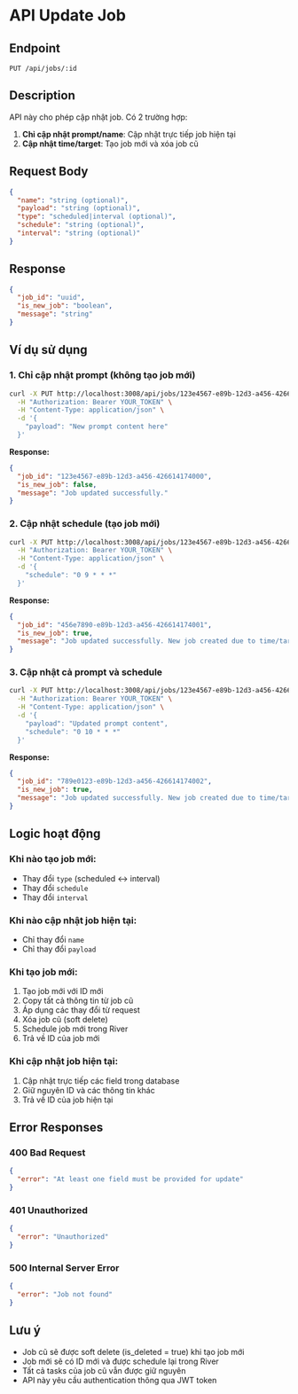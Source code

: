 # API Update Job

## Endpoint
```
PUT /api/jobs/:id
```

## Description
API này cho phép cập nhật job. Có 2 trường hợp:

1. **Chỉ cập nhật prompt/name**: Cập nhật trực tiếp job hiện tại
2. **Cập nhật time/target**: Tạo job mới và xóa job cũ

## Request Body
```json
{
  "name": "string (optional)",
  "payload": "string (optional)", 
  "type": "scheduled|interval (optional)",
  "schedule": "string (optional)",
  "interval": "string (optional)"
}
```

## Response
```json
{
  "job_id": "uuid",
  "is_new_job": "boolean",
  "message": "string"
}
```

## Ví dụ sử dụng

### 1. Chỉ cập nhật prompt (không tạo job mới)
```bash
curl -X PUT http://localhost:3008/api/jobs/123e4567-e89b-12d3-a456-426614174000 \
  -H "Authorization: Bearer YOUR_TOKEN" \
  -H "Content-Type: application/json" \
  -d '{
    "payload": "New prompt content here"
  }'
```

**Response:**
```json
{
  "job_id": "123e4567-e89b-12d3-a456-426614174000",
  "is_new_job": false,
  "message": "Job updated successfully."
}
```

### 2. Cập nhật schedule (tạo job mới)
```bash
curl -X PUT http://localhost:3008/api/jobs/123e4567-e89b-12d3-a456-426614174000 \
  -H "Authorization: Bearer YOUR_TOKEN" \
  -H "Content-Type: application/json" \
  -d '{
    "schedule": "0 9 * * *"
  }'
```

**Response:**
```json
{
  "job_id": "456e7890-e89b-12d3-a456-426614174001",
  "is_new_job": true,
  "message": "Job updated successfully. New job created due to time/target changes."
}
```

### 3. Cập nhật cả prompt và schedule
```bash
curl -X PUT http://localhost:3008/api/jobs/123e4567-e89b-12d3-a456-426614174000 \
  -H "Authorization: Bearer YOUR_TOKEN" \
  -H "Content-Type: application/json" \
  -d '{
    "payload": "Updated prompt content",
    "schedule": "0 10 * * *"
  }'
```

**Response:**
```json
{
  "job_id": "789e0123-e89b-12d3-a456-426614174002",
  "is_new_job": true,
  "message": "Job updated successfully. New job created due to time/target changes."
}
```

## Logic hoạt động

### Khi nào tạo job mới:
- Thay đổi `type` (scheduled ↔ interval)
- Thay đổi `schedule` 
- Thay đổi `interval`

### Khi nào cập nhật job hiện tại:
- Chỉ thay đổi `name`
- Chỉ thay đổi `payload`

### Khi tạo job mới:
1. Tạo job mới với ID mới
2. Copy tất cả thông tin từ job cũ
3. Áp dụng các thay đổi từ request
4. Xóa job cũ (soft delete)
5. Schedule job mới trong River
6. Trả về ID của job mới

### Khi cập nhật job hiện tại:
1. Cập nhật trực tiếp các field trong database
2. Giữ nguyên ID và các thông tin khác
3. Trả về ID của job hiện tại

## Error Responses

### 400 Bad Request
```json
{
  "error": "At least one field must be provided for update"
}
```

### 401 Unauthorized
```json
{
  "error": "Unauthorized"
}
```

### 500 Internal Server Error
```json
{
  "error": "Job not found"
}
```

## Lưu ý
- Job cũ sẽ được soft delete (is_deleted = true) khi tạo job mới
- Job mới sẽ có ID mới và được schedule lại trong River
- Tất cả tasks của job cũ vẫn được giữ nguyên
- API này yêu cầu authentication thông qua JWT token